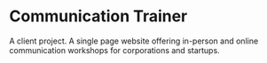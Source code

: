 # Communication Trainer

A client project. A single page website offering in-person and online communication workshops for corporations and startups.
